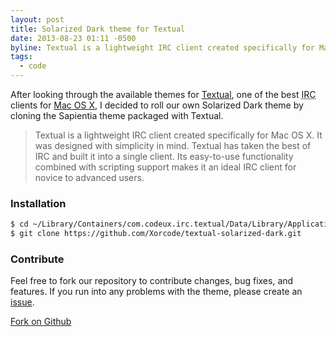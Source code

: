 ```yaml
---
layout: post
title: Solarized Dark theme for Textual
date: 2013-08-23 01:11 -0500
byline: Textual is a lightweight IRC client created specifically for Mac OS X
tags:
  - code
---
```

After looking through the available themes for [Textual](http://xorcode.net/1azypgm), one of the best <abbr title="Internet Relay Chat">IRC</abbr> clients for [Mac OS X](http://xorcode.net/1azyXCX), I decided to roll our own Solarized Dark theme by cloning the Sapientia theme packaged with Textual.

> Textual is a lightweight IRC client created specifically for Mac OS X.
> It was designed with simplicity in mind. Textual has taken the best of IRC and
> built it into a single client. Its easy-to-use functionality combined with
> scripting support makes it an ideal IRC client for novice to advanced users.

### Installation

```sh
$ cd ~/Library/Containers/com.codeux.irc.textual/Data/Library/Application\ Support/Textual\ IRC/Styles/
$ git clone https://github.com/Xorcode/textual-solarized-dark.git
```

### Contribute

Feel free to fork our repository to contribute changes, bug fixes, and features. If you run into any problems with the theme, please create an [issue](http://xorcode.net/1azz9C6).

<a class="button special icon fa-github" href="http://xorcode.net/1azzioV">Fork on Github</a>
